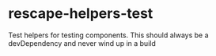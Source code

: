 # rescape-helpers-test

Test helpers for testing components. This should always be a devDependency and
never wind up in a build